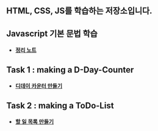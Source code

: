 ## HTML, CSS, JS를 학습하는 저장소입니다.

## Javascript 기본 문법 학습
- #### [정리 노트](https://www.notion.so/Javascript-7ee4a99a9ab44a7799d74a71bd5bb0e2?pvs=4)

## Task 1 : making a D-Day-Counter
- #### [디데이 카운터 만들기](https://github.com/jingyu9804/javascript/tree/main/D-Day-Counter)

## Task 2 : making a ToDo-List
- #### [할 일 목록 만들기](https://github.com/jingyu9804/javascript/tree/main/ToDo-List)
